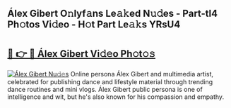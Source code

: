 ## Álex Gibert O𝚗lyf𝚊ns Le𝚊𝚔ed N𝚞𝚍es - Part-tl4 Ph𝚘tos Vi𝚍eo - H𝚘t Part Le𝚊𝚔s YRsU4

# <h2><a href="http://hf6k3x.feru.top/?c=%c3%81lex+Gibert">🔗 👉 🔴 Álex Gibert Vi𝚍𝚎o Ph𝚘t𝚘𝚜</a></h2>

[![Álex Gibert Nu𝚍𝚎s](https://i.imgur.com/0TWrTi3.gif)](http://hf6k3x.feru.top/?c=%c3%81lex+Gibert)
Online persona Álex Gibert and multimedia artist, celebrated for publishing dance and lifestyle material through trending dance routines and mini vlogs. Álex Gibert public persona is one of intelligence and wit, but he's also known for his compassion and empathy. 
